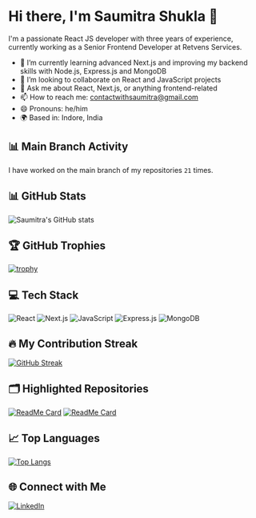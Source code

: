 # Hi there, I'm Saumitra Shukla 👋

I'm a passionate React JS developer with three years of experience, currently working as a Senior Frontend Developer at Retvens Services.

- 🌱 I’m currently learning advanced Next.js and improving my backend skills with Node.js, Express.js and MongoDB
- 👯 I’m looking to collaborate on React and JavaScript projects
- 💬 Ask me about React, Next.js, or anything frontend-related
- 📫 How to reach me: [contactwithsaumitra@gmail.com](mailto:contactwithsaumitra@gmail.com)
- 😄 Pronouns: he/him
- 🌍 Based in: Indore, India

## 📊 Main Branch Activity
I have worked on the main branch of my repositories `21` times.

## 📊 GitHub Stats
![Saumitra's GitHub stats](https://github-readme-stats.vercel.app/api?username=saumitra2308&show_icons=true&theme=radical)

## 🏆 GitHub Trophies
[![trophy](https://github-profile-trophy.vercel.app/?username=saumitra2308&theme=onedark)](https://github.com/ryo-ma/github-profile-trophy)

## 💻 Tech Stack
![React](https://img.shields.io/badge/React-20232A?style=for-the-badge&logo=react&logoColor=61DAFB)
![Next.js](https://img.shields.io/badge/Next.js-000000?style=for-the-badge&logo=nextdotjs&logoColor=white)
![JavaScript](https://img.shields.io/badge/JavaScript-F7DF1E?style=for-the-badge&logo=javascript&logoColor=black)
![Express.js](https://img.shields.io/badge/Express.js-000000?style=for-the-badge&logo=express&logoColor=white)
![MongoDB](https://img.shields.io/badge/MongoDB-47A248?style=for-the-badge&logo=mongodb&logoColor=white)

## 🔥 My Contribution Streak
[![GitHub Streak](https://github-readme-streak-stats.herokuapp.com/?user=saumitra2308&theme=radical)](https://git.io/streak-stats)

## 🗂️ Highlighted Repositories
[![ReadMe Card](https://github-readme-stats.vercel.app/api/pin/?username=saumitra2308&repo=my-latest-project&theme=radical)](https://github.com/saumitra2308/my-latest-project)
[![ReadMe Card](https://github-readme-stats.vercel.app/api/pin/?username=saumitra2308&repo=another-project&theme=radical)](https://github.com/saumitra2308/another-project)

## 📈 Top Languages
[![Top Langs](https://github-readme-stats.vercel.app/api/top-langs/?username=saumitra2308&layout=compact&theme=radical)](https://github.com/saumitra2308)

## 🌐 Connect with Me
[![LinkedIn](https://img.shields.io/badge/LinkedIn-0077B5?style=for-the-badge&logo=linkedin&logoColor=white)](https://linkedin.com/in/saumitrashukla23)
